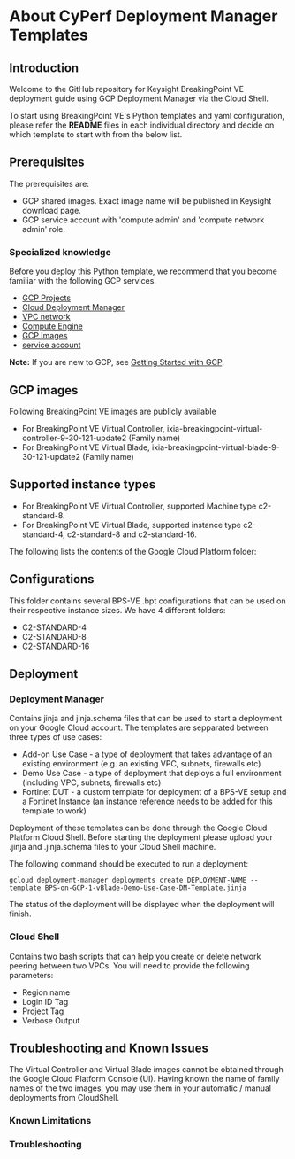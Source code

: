 # About CyPerf Deployment Manager Templates 

## Introduction 

Welcome to the GitHub repository for Keysight BreakingPoint VE deployment guide using GCP Deployment Manager via the Cloud Shell. 

To start using BreakingPoint VE's Python templates and yaml configuration, please refer the **README** files in each individual directory and decide on which template to start with from the below list.

## Prerequisites
The prerequisites are:
- GCP shared images. Exact image name will be published in Keysight download page.
- GCP service account with 'compute admin' and 'compute network admin' role.

### Specialized knowledge
Before you deploy this Python template, we recommend that you become familiar with the following GCP services.
- [GCP Projects](https://cloud.google.com/resource-manager/docs/creating-managing-projects)
- [Cloud Deployment Manager](https://cloud.google.com/deployment-manager)
- [VPC network](https://cloud.google.com/vpc/docs/vpc)
- [Compute Engine](https://cloud.google.com/compute)
- [GCP Images](https://cloud.google.com/compute/docs/images)
- [service account](https://cloud.google.com/iam/docs/creating-managing-service-accounts)

**Note:** If you are new to GCP, see [Getting Started with GCP](https://cloud.google.com/gcp/getting-started).

## GCP images
Following BreakingPoint VE images are publicly available
- For BreakingPoint VE Virtual Controller, ixia-breakingpoint-virtual-controller-9-30-121-update2 (Family name)
- For BreakingPoint VE Virtual Blade, ixia-breakingpoint-virtual-blade-9-30-121-update2 (Family name)

## Supported instance types 
- For BreakingPoint VE Virtual Controller, supported Machine type c2-standard-8.
- For BreakingPoint VE Virtual Blade, supported instance type c2-standard-4, c2-standard-8 and c2-standard-16.

The following lists the contents of the Google Cloud Platform folder: 
## Configurations 
This folder contains several BPS-VE .bpt configurations that can be used on their respective instance sizes. 
We have 4 different folders: 
- C2-STANDARD-4
- C2-STANDARD-8
- C2-STANDARD-16

## Deployment
### Deployment Manager
Contains jinja and jinja.schema files that can be used to start a deployment on your Google Cloud account. 
The templates are sepparated between three types of use cases:
- Add-on Use Case - a type of deployment that takes advantage of an existing environment (e.g. an existing VPC, subnets, firewalls etc)
- Demo Use Case - a type of deployment that deploys a full environment (including VPC, subnets, firewalls etc)
- Fortinet DUT - a custom template for deployment of a BPS-VE setup and a Fortinet Instance (an instance reference needs to be added for this template to work)

Deployment of these templates can be done through the Google Cloud Platform Cloud Shell. 
Before starting the deployment please upload your .jinja and .jinja.schema files to your Cloud Shell machine.

The following command should be executed to run a deployment: 

  ```
  gcloud deployment-manager deployments create DEPLOYMENT-NAME --template BPS-on-GCP-1-vBlade-Demo-Use-Case-DM-Template.jinja
  ```

The status of the deployment will be displayed when the deployment will finish. 

### Cloud Shell
Contains two bash scripts that can help you create or delete network peering between two VPCs. 
You will need to provide the following parameters:
- Region name
- Login ID Tag
- Project Tag
- Verbose Output

## Troubleshooting and Known Issues 
The Virtual Controller and Virtual Blade images cannot be obtained through the Google Cloud Platform Console (UI). Having known the name of family names of the two images, you may use them in your automatic / manual deployments from CloudShell. 

### Known Limitations

### Troubleshooting
